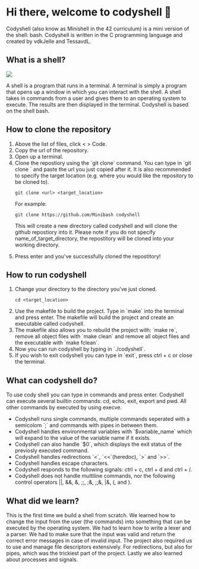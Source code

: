 <div class="welcome">
  <h1>Hi there, welcome to codyshell 👋</h1>
  <subtitle>Codyshell (also know as Minishell in the 42 curriculum) is a mini version of the shell: bash.
  Codyshell is written in the C programming language and created by vdkJelle and TessavdL.</subtitle>
</div>
<div class="shell">
  <h2>What is a shell?</h2>
  <img src="https://i0.wp.com/matt.might.net/articles/bash-by-example/images/bash-shell.png" />
  <p>A shell is a program that runs in a terminal. A terminal is simply a program that opens up a window in which you can interact with the shell. A shell
    takes in commands from a user and gives them to an operating system to execute. The results are then displayed in the terminal. Codyshell is based on the shell bash.</p>
</div>
<div class="clone">
  <h2>How to clone the repository</h2>
  <ol>
    <li>Above the list of files, click < > Code.</li>
    <li>Copy the url of the repository.</li>
    <li>Open up a terminal.</li>
    <li>Clone the repostiory using the `git clone` command. You can type in `git clone ` and paste the url you just copied after it. It is also recommended to specify the target location (e.g. where you would like the repository to be cloned to).
<p>

```
git clone <url> <target_location>
```
  </p>
      <p>For example:</p><p>

```
git clone https://github.com/Minibash codyshell
```
  </p>
      <p>This will create a new directory called codyshell and will clone the github repostiory into it. Please note if you do not specify name_of_target_directory, the repostitory will be cloned into your working directory.</p>
    </li>
    <li>Press enter and you've successfully cloned the repostitory!</li>
  </ol>
</div>
<div class="run">
  <h2>How to run codyshell</h2>
  <ol>
    <li>Change your directory to the directory you've just cloned.</li><p>

```
cd <target_location>
```
  </p>
    <li>Use the makefile to build the project. Type in `make` into the terminal and press enter. The makefile will build the project and create an executable called codyshell.</li>
    <li>The makefile also allows you to rebuild the project with: `make re`, remove all object files with `make clean` and remove all object files and the executable with `make fclean`.</li>
    <li>Now you can run codyshell by typing in `./codyshell`.</li>
    <li>If you wish to exit codyshell you can type in `exit`, press ctrl + c or close the terminal.</li>
  </ol>
</div>
<div class="commands">
  <h2>What can codyshell do?</h2>
  <p>To use cody shell you can type in commands and press enter. Codyshell can execute several builtin commands: cd, echo, exit, export and pwd. All other commands by executed by using execve.</p>
  <ul>
    <li>Codyshell runs single commands, multiple commands seperated with a semicolom `;` and commands with pipes in between them.</li>
    <li>Codyshell handles environmental variables with `$variable_name` which will expand to the value of the variable name if it exists.</li>
    <li>Codyshell can also handle `$0`, which displays the exit status of the previosly executed command.</li>
    <li>Codyshell handles redirections `<`, `<<`(heredoc), `>` and `>>`.</li>
    <li>Codyshell handles escape characters.</li>
    <li>Codyshell responds to the following signals: ctrl + c, ctrl + d and ctrl + /.</li>
    <li>Codyshell does not handle multiline commands, nor the following control operators ||, &&, &, ;;, ;&, ;;&, |&, (, and ).</li>
  </ul>
</div>
<div class="learning_objectives">
  <h2>What did we learn?</h2>
  <p>This is the first time we build a shell from scratch. We learned how to change the input from the user (the commands) into something that can be executed by the operating system. We had to learn how to write a lexer and a parser. We had to make sure that the input was valid and return the correct error messages in case of invalid input. The project also required us to use and manage file descriptors extensively. For redirections, but also for pipes, which was the trickiest part of the project. Lastly we also learned about processes and signals.</p>
</div>
